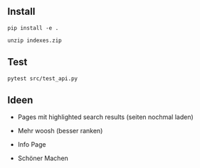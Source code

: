## Install

`pip install -e .`

`unzip indexes.zip`

## Test

`pytest src/test_api.py`

## Ideen

- Pages mit highlighted search results (seiten nochmal laden)
- Mehr woosh (besser ranken)

- Info Page

- Schöner Machen
